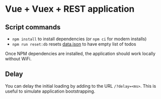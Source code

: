 # Vue + Vuex + REST application

## Script commands

- `npm install` to install dependencies (or `npm ci` for modern installs)
- `npm run reset:db` resets [data.json](data.json) to have empty list of todos

Once NPM dependencies are installed, the application should work locally without WiFi.

## Delay

You can delay the initial loading by adding to the URL `/?delay=<ms>`. This is useful to simulate application bootstrapping.

